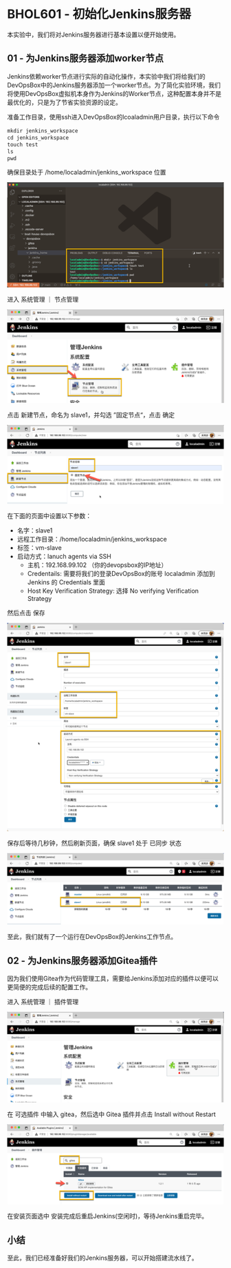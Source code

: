# BHOL601 - 初始化Jenkins服务器

本实验中，我们将对Jenkins服务器进行基本设置以便开始使用。

## 01 - 为Jenkins服务器添加worker节点

Jenkins依赖worker节点进行实际的自动化操作，本实验中我们将给我们的DevOpsBox中的Jenkins服务器添加一个worker节点。为了简化实验环境，我们将使用DevOpsBox虚拟机本身作为Jenkins的Worker节点，这种配置本身并不是最优化的，只是为了节省实验资源的设定。

准备工作目录，使用ssh进入DevOpsBox的lcoaladmin用户目录，执行以下命令

```shell
mkdir jenkins_workspace
cd jenkins_workspace
touch test
ls
pwd
```

确保目录处于 /home/localadmin/jenkins_workspace 位置

![](images/bhol601-jenkinsinit003.png)

进入 系统管理 ｜ 节点管理

![](images/bhol601-jenkinsinit001.png)

点击 新建节点，命名为 slave1，并勾选 ”固定节点“，点击 确定

![](images/bhol601-jenkinsinit002.png)

在下面的页面中设置以下参数：

- 名字：slave1
- 远程工作目录：/home/localadmin/jenkins_workspace
- 标签：vm-slave
- 启动方式：lanuch agents via SSH
  - 主机：192.168.99.102 （你的devopsbox的IP地址）
  - Credentails: 需要将我们的登录DevOpsBox的账号 localadmin 添加到 Jenkins 的 Credentials 里面
  - Host Key Verification Strategy: 选择 No verifying Verification Strategy

然后点击 保存

![](images/bhol601-jenkinsinit004.png)

保存后等待几秒钟，然后刷新页面，确保 slave1 处于 已同步 状态

![](images/bhol601-jenkinsinit005.png)

至此，我们就有了一个运行在DevOpsBox的Jenkins工作节点。

## 02 - 为Jenkins服务器添加Gitea插件

因为我们使用Gitea作为代码管理工具，需要给Jenkins添加对应的插件以便可以更简便的完成后续的配置工作。

进入 系统管理 ｜ 插件管理

![](images/bhol601-jenkinsinit006.png)

在 可选插件 中输入 gitea，然后选中 Gitea 插件并点击 Install without Restart

![](images/bhol601-jenkinsinit007.png)

在安装页面选中 安装完成后重启Jenkins(空闲时)，等待Jenkins重启完毕。

## 小结

至此，我们已经准备好我们的Jenkins服务器，可以开始搭建流水线了。







